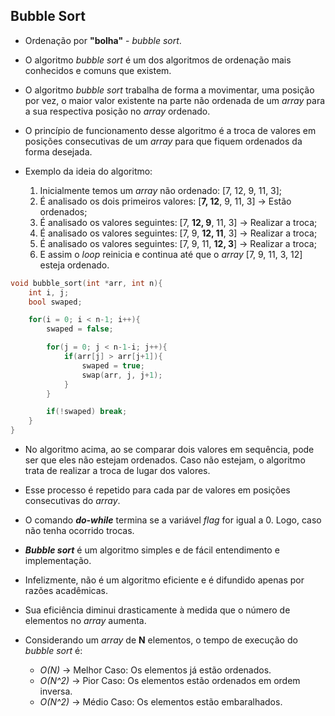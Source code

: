 ## Bubble Sort

* Ordenação por **"bolha"** - _bubble sort_.

* O algoritmo _bubble sort_ é um dos algoritmos de ordenação mais conhecidos e comuns que existem.

* O algoritmo _bubble sort_ trabalha de forma a movimentar, uma posição por vez, o maior valor existente na parte não ordenada de um _array_ para a sua respectiva posição no _array_ ordenado.

* O princípio de funcionamento desse algoritmo é a troca de valores em posições consecutivas de um _array_ para que fiquem ordenados da forma desejada.

* Exemplo da ideia do algoritmo:

    1. Inicialmente temos um _array_ não ordenado: [7, 12, 9, 11, 3];
    2. É analisado os dois primeiros valores: [**7, 12**, 9, 11, 3] -> Estão ordenados;
    3. É analisado os valores seguintes: [7, **12, 9**, 11, 3] -> Realizar a troca;
    4. É analisado os valores seguintes: [7, 9, **12, 11**, 3] -> Realizar a troca;
    4. É analisado os valores seguintes: [7, 9, 11, **12, 3**] -> Realizar a troca;
    5. E assim o _loop_ reinicia e continua até que o _array_ [7, 9, 11, 3, 12] esteja ordenado.

~~~C
void bubble_sort(int *arr, int n){
    int i, j;
    bool swaped;

    for(i = 0; i < n-1; i++){
        swaped = false;

        for(j = 0; j < n-1-i; j++){
            if(arr[j] > arr[j+1]){
                swaped = true;
                swap(arr, j, j+1);
            }
        }

        if(!swaped) break;
    }
}
~~~

* No algoritmo acima, ao se comparar dois valores em sequência, pode ser que eles não estejam ordenados. Caso não estejam, o algoritmo trata de realizar a troca de lugar dos valores.

* Esse processo é repetido para cada par de valores em posições consecutivas do _array_.

* O comando **_do-while_** termina se a variável _flag_ for igual a 0. Logo, caso não tenha ocorrido trocas.

* **_Bubble sort_** é um algoritmo simples e de fácil entendimento e implementação.

* Infelizmente, não é um algoritmo eficiente e é difundido apenas por razões acadêmicas.

* Sua eficiência diminui drasticamente à medida que o número de elementos no _array_ aumenta.

* Considerando um _array_ de **N** elementos, o tempo de execução do _bubble sort_ é:

    * _O(N)_ -> Melhor Caso: Os elementos já estão ordenados.
    * _O(N^2)_ -> Pior Caso: Os elementos estão ordenados em ordem inversa.
    * _O(N^2)_ -> Médio Caso: Os elementos estão embaralhados.